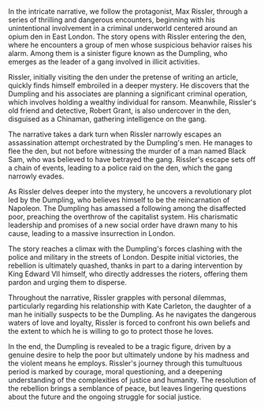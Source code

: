 In the intricate narrative, we follow the protagonist, Max Rissler, through a series of thrilling and dangerous encounters, beginning with his unintentional involvement in a criminal underworld centered around an opium den in East London. The story opens with Rissler entering the den, where he encounters a group of men whose suspicious behavior raises his alarm. Among them is a sinister figure known as the Dumpling, who emerges as the leader of a gang involved in illicit activities.

Rissler, initially visiting the den under the pretense of writing an article, quickly finds himself embroiled in a deeper mystery. He discovers that the Dumpling and his associates are planning a significant criminal operation, which involves holding a wealthy individual for ransom. Meanwhile, Rissler's old friend and detective, Robert Grant, is also undercover in the den, disguised as a Chinaman, gathering intelligence on the gang.

The narrative takes a dark turn when Rissler narrowly escapes an assassination attempt orchestrated by the Dumpling's men. He manages to flee the den, but not before witnessing the murder of a man named Black Sam, who was believed to have betrayed the gang. Rissler's escape sets off a chain of events, leading to a police raid on the den, which the gang narrowly evades.

As Rissler delves deeper into the mystery, he uncovers a revolutionary plot led by the Dumpling, who believes himself to be the reincarnation of Napoleon. The Dumpling has amassed a following among the disaffected poor, preaching the overthrow of the capitalist system. His charismatic leadership and promises of a new social order have drawn many to his cause, leading to a massive insurrection in London.

The story reaches a climax with the Dumpling's forces clashing with the police and military in the streets of London. Despite initial victories, the rebellion is ultimately quashed, thanks in part to a daring intervention by King Edward VII himself, who directly addresses the rioters, offering them pardon and urging them to disperse.

Throughout the narrative, Rissler grapples with personal dilemmas, particularly regarding his relationship with Kate Carleton, the daughter of a man he initially suspects to be the Dumpling. As he navigates the dangerous waters of love and loyalty, Rissler is forced to confront his own beliefs and the extent to which he is willing to go to protect those he loves.

In the end, the Dumpling is revealed to be a tragic figure, driven by a genuine desire to help the poor but ultimately undone by his madness and the violent means he employs. Rissler's journey through this tumultuous period is marked by courage, moral questioning, and a deepening understanding of the complexities of justice and humanity. The resolution of the rebellion brings a semblance of peace, but leaves lingering questions about the future and the ongoing struggle for social justice.